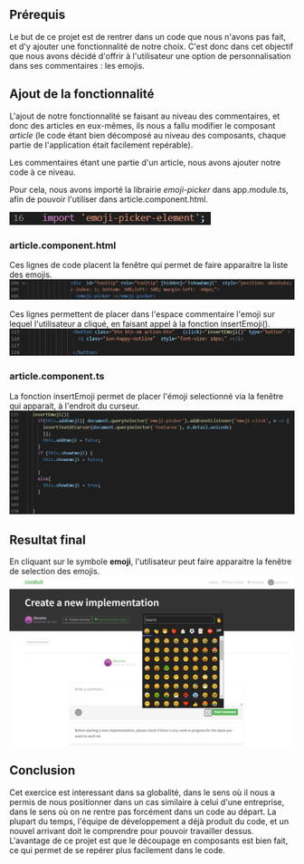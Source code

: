 ## Prérequis

Le but de ce projet est de rentrer dans un code que nous n'avons pas fait, et d'y ajouter une fonctionnalité de notre choix. C'est donc dans cet objectif que nous avons décidé d'offrir à l'utilisateur une option de personnalisation dans ses commentaires : les emojis.

## Ajout de la fonctionnalité

L'ajout de notre fonctionnalité se faisant au niveau des commentaires, et donc des articles en eux-mêmes, ils nous a fallu modifier le composant *article* (le code étant bien décomposé au niveau des composants, chaque partie de l'application était facilement repérable).

Les commentaires étant une partie d'un article, nous avons ajouter notre code à ce niveau.

Pour cela, nous avons importé la librairie *emoji-picker* dans app.module.ts, afin de pouvoir l'utiliser dans article.component.html.

![Import.png](_resources/Import.png)

### article.component.html
Ces lignes de code placent la fenêtre qui permet de faire apparaitre la liste des emojis.\
![Code_1.png](_resources/Code_1.png)

Ces lignes permettent de placer dans l'espace commentaire l'emoji sur lequel l'utilisateur a cliqué, en faisant appel à la fonction insertEmoji().\
![Code_2.png](_resources/Code_2.png)

### article.component.ts
La fonction insertEmoji permet de placer l'émoji selectionné via la fenêtre qui apparait, à l'endroit du curseur.\
![Code_3.png](_resources/Code_3.png)

## Resultat final

En cliquant sur le symbole **emoji**, l'utilisateur peut faire apparaitre la fenêtre de selection des emojis.\
![Appli.png](_resources/Appli.png)

## Conclusion

Cet exercice est interessant dans sa globalité, dans le sens où il nous a permis de nous positionner dans un cas similaire à celui d'une entreprise, dans le sens où on ne rentre pas forcément dans un code au départ. La plupart du temps, l'équipe de développement a déjà produit du code, et un nouvel arrivant doit le comprendre pour pouvoir travailler dessus. L'avantage de ce projet est que le découpage en composants est bien fait, ce qui permet de se repérer plus facilement dans le code.